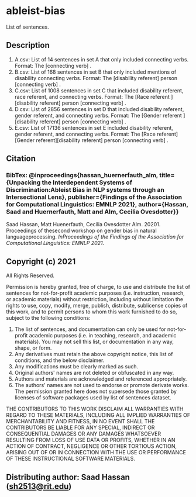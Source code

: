 # ableist-bias
List of sentences.

## Description

1. A.csv: List of 14 sentences in set A that only included connecting verbs. Format: The [connecting verb] <pre-dicted using BERT>.
2. B.csv: List of 168 sentences in set B that only included mentions of disability connecting verbs. Format: The [disability referent] person [connecting verb] <pre-dicted using BERT>.
3. C.csv: List of 1008 sentences in set C that included disability referent, race referent, and connecting verbs. Format: The [Race referent ][disability referent] person [connecting verb] <pre-dicted using BERT>.
4. D.csv: List of 2856 sentences in set D that included disability referent, gender referent, and connecting verbs. Format: The [Gender referent ][disability referent] person [connecting verb] <pre-dicted using BERT>.
5. E.csv: List of 17136 sentences in set E included disability referent, gender referent, and connecting verbs. Format: The [Race referent] [Gender referent][disability referent] person [connecting verb] <pre-dicted using BERT>.


## Citation 

### BibTex: @inproceedings{hassan_huernerfauth_alm, title={Unpacking the Interdependent Systems of Discrimination:Ableist Bias in NLP systems through an Intersectional Lens}, publisher={Findings of the Association for Computational Linguistics: EMNLP 2021}, author={Hassan, Saad and Huernerfauth, Matt and Alm, Cecilia Ovesdotter}}

Saad Hassan, Matt Huenerfauth, Cecilia Ovesdotter Alm. 20201.  Proceedings of thesecond workshop on gender bias in natural languageprocessing.  *InProceedings of the Findings of the Association for Computational Linguistics: EMNLP 2021*.



## Copyright (c) 2021 
All Rights Reserved.

Permission is hereby granted, free of charge, to use and distribute the 
list of sentences for not-for-profit academic purposes (i.e. instruction, research, or academic materials)
without restriction, including without limitation the rights to 
use, copy, modify, merge, publish, distribute, sublicense copies of this 
work, and to permit persons to whom this work furnished to do so, subject to 
the following conditions: 
1. The list of sentences, and documentation can only be used for 
not-for-profit academic purposes (i.e. in teaching, research, and 
academic materials). You may not sell this list, or 
documentation in any way, shape, or form. 
2. Any derivatives must retain the above copyright notice, this list of 
conditions, and the below disclaimer. 
3. Any modifications must be clearly marked as such. 
4. Original authors' names are not deleted or obfuscated in any way. 
5. Authors and materials are acknowledged and referenced appropriately. 
6. The authors' names are not used to endorse or promote derivate works. 
The permission granted here does not supersede those granted by licenses 
of software packages used by list of sentences dataset. 

THE CONTRIBUTORS TO THIS WORK DISCLAIM ALL WARRANTIES WITH REGARD TO THESE 
MATERIALS, INCLUDING ALL IMPLIED WARRANTIES OF MERCHANTABILITY AND FITNESS, 
IN NO EVENT SHALL THE CONTRIBUTORS BE LIABLE FOR ANY SPECIAL, INDIRECT OR 
CONSEQUENTIAL DAMAGES OR ANY DAMAGES WHATSOEVER RESULTING FROM LOSS OF
USE DATA OR PROFITS, WHETHER IN AN ACTION OF CONTRACT, NEGLIGENCE OR OTHER TORTIOUS ACTION, ARISING OUT OF OR IN CONNECTION WITH THE USE OR PERFORMANCE OF THESE INSTRUCTIONAL SOFTWARE MATERIALS. 

## Distributing author: Saad Hassan (sh2513@rit.edu) 
